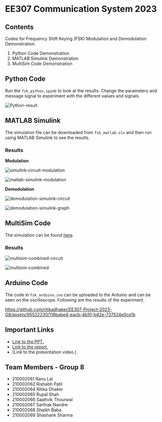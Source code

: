 # EE307 Communication System 2023
## Contents
Codes for Frequency Shift Keying (FSK) Modulation and Demodulation Demonstration
1) Python Code Demonstration 
2) MATLAB Simulink Demonstration
3) MultiSim Code Demonstration


## Python Code
Run the `fsk_python.ipynb` to look at the results. Change the parameters and message signal to experiment with the different values and signals. 

![Python-result](https://github.com/ritikadhaker/EE307-Project-2023-G8/assets/95522230/f58ad95d-fb0d-44b7-8d2e-f42f9439b689)

## MATLAB Simulink 
The simulation file can be downloaded from `fsk_matlab.slx` and then run using MATLAB Simulink to see the results.

### Results

**Modulation**

![simulink-circuit-modulation](https://github.com/ritikadhaker/EE307-Project-2023-G8/assets/95522230/8795e2a7-9a34-40e7-985b-08b0ed0d4eed)

![matlab-simulink-modulation](https://github.com/ritikadhaker/EE307-Project-2023-G8/assets/95522230/421c57f0-6dcf-4d3d-ae27-db0978e0f5cf)


**Demodulation**


![demodulation-simulink-circuit](https://github.com/ritikadhaker/EE307-Project-2023-G8/assets/95522230/ea7331c2-d122-4aac-9c3b-c008c4b55e79)

![demodulation-simulink-graph](https://github.com/ritikadhaker/EE307-Project-2023-G8/assets/95522230/027e922f-7db7-4964-a6a4-26c72f800a6a)

## MultiSim Code
The simulation can be found [here](https://www.multisim.com/content/EEv2yvHNr5MATcBToRnjQo/fsk-modulation-and-demodulation/open/).

### Results

![multisim-combined-circuit](https://github.com/ritikadhaker/EE307-Project-2023-G8/assets/95522230/af2ab308-cf25-4255-83c0-f4c93092c0f4)

![multisim-combined](https://github.com/ritikadhaker/EE307-Project-2023-G8/assets/95522230/8d23fcb6-f81a-4a21-a2a7-67179054a462)

## Arduino Code
The code in `fsk_arduino.ino` can be uploaded to the Arduino and can be seen on the oscilloscope. Following are the results of the experiment.


https://github.com/ritikadhaker/EE307-Project-2023-G8/assets/95522230/118babe4-eacb-4b10-b42e-737524e0ce1b



## Important Links
- [Link to the PPT.](https://docs.google.com/presentation/d/1ZadySZNYI76aWLj56DPhyZ-5iMno2dsJ/edit?usp=sharing&ouid=106674951210359123324&rtpof=true&sd=true)
- [Link to the report.](https://drive.google.com/file/d/1laIy5XnEFhbfCU5pa3reGhz8VhVnXqUA/view?usp=sharing)
- [Link to the presentation video.]

## Team Members - Group 8
- 210002061 Ranu Lal
- 210002062 Rishabh Patil
- 210002064 Ritika Dhaker
- 210002065 Rupal Shah
- 210002066 Saattvik Thourwal
- 210002067 Sarthak Nandre
- 210002068 Shaikh Baba
- 210002069 Shashank Sharma

